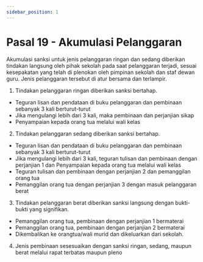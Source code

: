```yaml
---
sidebar_position: 1
---
```


# Pasal 19 - Akumulasi Pelanggaran
Akumulasi sanksi untuk jenis pelanggaran ringan dan sedang diberikan tindakan langsung oleh pihak sekolah pada saat pelanggaran terjadi, sesuai kesepakatan yang telah di plenokan oleh pimpinan sekolah dan staf dewan guru. Jenis pelanggaran tersebut di atur bersama dan terlampir. 

1. Tindakan pelanggaran ringan diberikan sanksi bertahap.
  * Teguran lisan dan pendataan di buku pelanggaran dan pembinaan sebanyak 3 kali berturut-turut
  * Jika mengulangi lebih dari 3 kali, maka pembinaan dan perjanjian sikap
  * Penyampaian kepada orang tua melalui wali kelas

2. Tindakan pelanggaran sedang diberikan sanksi bertahap.
  * Teguran lisan dan pendataan di buku pelanggaran dan pembinaan sebanyak 3 kali berturut-turut
  * Jika mengulangi lebih dari 3 kali, teguran tulisan dan pembinaan dengan perjanjian 1 dan Penyampaian kepada orang tua melalui wali kelas
  * Teguran tulisan dan pembinaan dengan perjanjian 2 dan pemanggilan orang tua 
  * Pemanggilan orang tua dengan perjanjian 3 dengan masuk pelanggaran berat

3. Tindakan pelanggaran berat diberikan sanksi langsung dengan bukti-bukti yang signifikan.
  * Pemanggilan orang tua, pembinaan dengan perjanjian 1 bermaterai
  * Pemanggilan orang tua, pembinaan dengan perjanjian 2 bermaterai
  * Dikembalikan ke orangtua/wali murid dan dikeluarkan dari sekolah.

4. Jenis pembinaan sesesuaikan dengan sanksi ringan, sedang, maupun berat melalui rapat terbatas maupun pleno